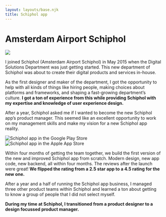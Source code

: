 ```yaml
---
layout: layouts/base.njk
title: Schiphol app
---
```


# Amsterdam Airport Schiphol

<div class="break-out">
 <img
 src="/images/Schiphol-header.jpg"
 />
</div>

I joined Schiphol (Amsterdam Airport Schiphol) in May 2015 when the Digital Solutions Department was just getting started. This new department of Schiphol was about to create their digital products and services in-house.

As the first designer and maker of the department, I got the opportunity to help with all kinds of things like hiring people, making choices about platforms and frameworks, and shaping a fast-growing department’s culture. **I got a ton of experience from this while providing Schiphol with my expertise and knowledge of user experience design.**

After a year, Schiphol asked me if I wanted to become the new Schiphol app’s product manager. This seemed like an excellent opportunity to work on my management skills and make my vision for a new Schiphol app reality.

<div class="img-content-group">

![Schiphol app in the Google Play Store](/images/schiphol-play-store.jpg)
![Schiphol app in the Apple App Store](/images/schiphol-app-store.jpg)

</div>

Within four months of getting the team together, we build the first version of the new and improved Schiphol app from scratch. Modern design, new app code, new backend, all within four months. The reviews after the launch were great! **We flipped the rating from a 2.5 star app to a 4.5 rating for the new one.**

After a year and a half of running the Schiphol app business, I managed three other product teams within Schiphol and learned a ton about getting to know a group of people that I did not select myself.

**During my time at Schiphol, I transitioned from a product designer to a design focussed product manager.**

